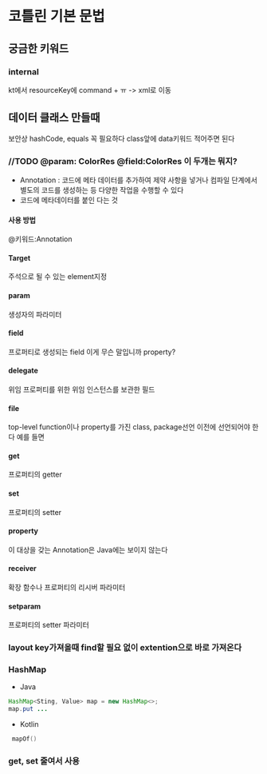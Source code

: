 # 코틀린 기본 문법

## 궁금한 키워드
### internal



kt에서 resourceKey에 command + ㅠ -> xml로 이동 
## 데이터 클래스 만들때 
보안상 hashCode, equals 꼭 필요하다 
class앞에 data키워드 적어주면 된다 

### //TODO @param: ColorRes @field:ColorRes 이 두개는 뭐지?
- Annotation 
: 코드에 메타 데이터를 추가하여 제약 사항을 넣거나 컴파일 단계에서 별도의 코드를 생성하는 등 다양한 작업을 수행할 수 있다
- 코드에 메타데이터를 붙인 다는 것 

#### 사용 방법
@키워드:Annotation

#### Target
주석으로 될 수 있는 element지정 
#### param
생성자의 파라미터 
#### field 
프로퍼티로 생성되는 field 이게 무슨 말입니까 property? 
#### delegate
위임 프로퍼티를 위한 위임 인스턴스를 보관한 필드 
#### file 
top-level function이나 property를 가진 class, package선언 이전에 선언되어야 한다 
예를 들면 
#### get
 프로퍼티의 getter
#### set
 프로퍼티의 setter
#### property 
이 대상을 갖는 Annotation은 Java에는 보이지 않는다 
#### receiver 
확장 함수나 프로퍼티의 리시버 파라미터 
#### setparam 
프로퍼티의 setter 파라미터 


### layout key가져올때 find할 필요 없이 extention으로 바로 가져온다 

### HashMap 
- Java
```java
HashMap<Sting, Value> map = new HashMap<>;
map.put ...
```
- Kotlin
```kotlin
 mapOf() 
```




### get, set 줄여서 사용 
